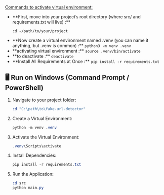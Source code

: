<u>Commands to activate virtual environment:</u>
<ul>
    <li>**First, move into your project’s root directory (where src/ and requirements.txt will live) :**

<code>cd ~/path/to/your/project</code></li>


<li> **Now create a virtual environment named .venv (you can name it anything, but .venv is common) :**
<code>python3 -m venv .venv</code></li>

<li> **activating virtual environment :**
<code>source .venv/bin/activate</code></li>

<li> **to deactivate :** 
<code>deactivate</code></li>

<li> **Install All Requirements at Once :** 
<code>pip install -r requirements.txt</code></li>

</ul>




  
    
## 🖥️ Run on Windows (Command Prompt / PowerShell)

1. Navigate to your project folder:

    ```powershell
    cd "C:\path\to\fake-url-detector"
    ```

2. Create a Virtual Environment:

    ```powershell
    python -m venv .venv
    ```

3. Activate the Virtual Environment:

    ```powershell
    .venv\Scripts\activate
    ```

4. Install Dependencies:

    ```powershell
    pip install -r requirements.txt
    ```

5. Run the Application:

    ```powershell
    cd src
    python main.py
    ```

